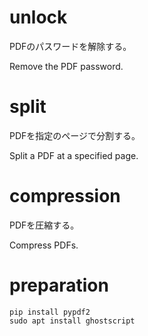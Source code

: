 # unlock

PDFのパスワードを解除する。

Remove the PDF password.

# split

PDFを指定のページで分割する。

Split a PDF at a specified page.

# compression

PDFを圧縮する。

Compress PDFs.

# preparation

```
pip install pypdf2
sudo apt install ghostscript
```
